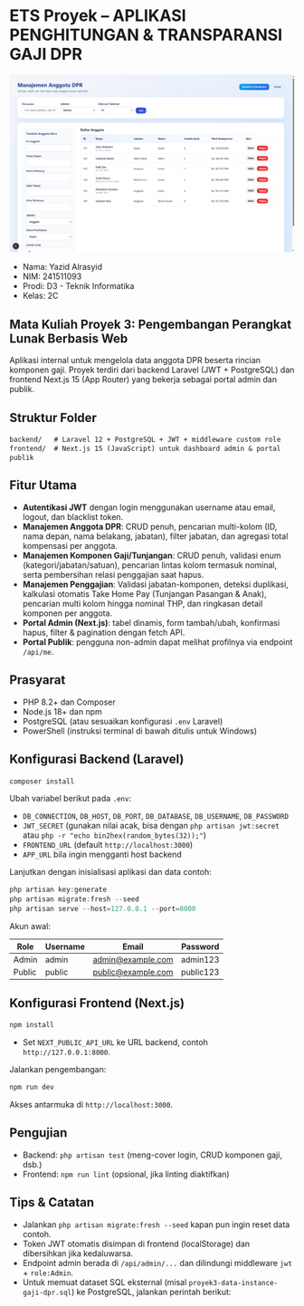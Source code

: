 # ETS Proyek – APLIKASI PENGHITUNGAN & TRANSPARANSI GAJI DPR

![TikusBerdasi](./docs/image.png)

- Nama: Yazid Alrasyid
- NIM: 241511093
- Prodi: D3 - Teknik Informatika
- Kelas: 2C

## Mata Kuliah Proyek 3: Pengembangan Perangkat Lunak Berbasis Web
Aplikasi internal untuk mengelola data anggota DPR beserta rincian komponen gaji. Proyek terdiri dari backend Laravel (JWT + PostgreSQL) dan frontend Next.js 15 (App Router) yang bekerja sebagai portal admin dan publik.

## Struktur Folder

```
backend/   # Laravel 12 + PostgreSQL + JWT + middleware custom role
frontend/  # Next.js 15 (JavaScript) untuk dashboard admin & portal publik
```

## Fitur Utama

- **Autentikasi JWT** dengan login menggunakan username atau email, logout, dan blacklist token.
- **Manajemen Anggota DPR**: CRUD penuh, pencarian multi-kolom (ID, nama depan, nama belakang, jabatan), filter jabatan, dan agregasi total kompensasi per anggota.
- **Manajemen Komponen Gaji/Tunjangan**: CRUD penuh, validasi enum (kategori/jabatan/satuan), pencarian lintas kolom termasuk nominal, serta pembersihan relasi penggajian saat hapus.
- **Manajemen Penggajian**: Validasi jabatan-komponen, deteksi duplikasi, kalkulasi otomatis Take Home Pay (Tunjangan Pasangan & Anak), pencarian multi kolom hingga nominal THP, dan ringkasan detail komponen per anggota.
- **Portal Admin (Next.js)**: tabel dinamis, form tambah/ubah, konfirmasi hapus, filter & pagination dengan fetch API.
- **Portal Publik**: pengguna non-admin dapat melihat profilnya via endpoint `/api/me`.

## Prasyarat

- PHP 8.2+ dan Composer
- Node.js 18+ dan npm
- PostgreSQL (atau sesuaikan konfigurasi `.env` Laravel)
- PowerShell (instruksi terminal di bawah ditulis untuk Windows)

## Konfigurasi Backend (Laravel)

```powershell
composer install
```

Ubah variabel berikut pada `.env`:

- `DB_CONNECTION`, `DB_HOST`, `DB_PORT`, `DB_DATABASE`, `DB_USERNAME`, `DB_PASSWORD`
- `JWT_SECRET` (gunakan nilai acak, bisa dengan `php artisan jwt:secret` atau `php -r "echo bin2hex(random_bytes(32));"`)
- `FRONTEND_URL` (default `http://localhost:3000`)
- `APP_URL` bila ingin mengganti host backend

Lanjutkan dengan inisialisasi aplikasi dan data contoh:

```powershell
php artisan key:generate
php artisan migrate:fresh --seed
php artisan serve --host=127.0.0.1 --port=8000
```

Akun awal:

| Role   | Username | Email              | Password  |
|--------|----------|-------------------|-----------|
| Admin  | admin    | admin@example.com  | admin123  |
| Public | public   | public@example.com | public123 |

## Konfigurasi Frontend (Next.js)

```powershell
npm install
```

- Set `NEXT_PUBLIC_API_URL` ke URL backend, contoh `http://127.0.0.1:8000`.

Jalankan pengembangan:

```powershell
npm run dev
```

Akses antarmuka di `http://localhost:3000`.

## Pengujian

- Backend: `php artisan test` (meng-cover login, CRUD komponen gaji, dsb.)
- Frontend: `npm run lint` (opsional, jika linting diaktifkan)

## Tips & Catatan

- Jalankan `php artisan migrate:fresh --seed` kapan pun ingin reset data contoh.
- Token JWT otomatis disimpan di frontend (localStorage) dan dibersihkan jika kedaluwarsa.
- Endpoint admin berada di `/api/admin/...` dan dilindungi middleware `jwt` + `role:Admin`.
- Untuk memuat dataset SQL eksternal (misal `proyek3-data-instance-gaji-dpr.sql`) ke PostgreSQL, jalankan perintah berikut: